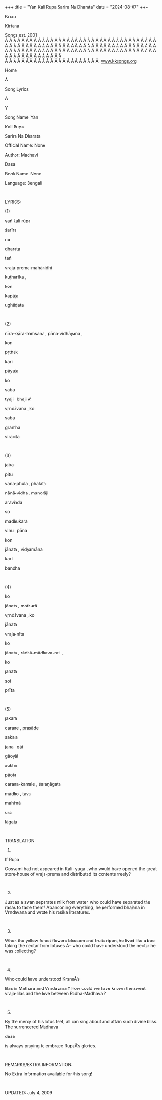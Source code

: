 +++ 
title = "Yan Kali Rupa Sarira Na Dharata"
date = "2024-08-07"
+++

Krsna
 
Kirtana


Songs
 est. 2001
Â Â Â Â Â Â Â Â Â Â Â Â Â Â Â Â Â Â Â Â Â Â Â Â Â Â Â Â Â Â Â Â Â Â Â Â Â Â Â Â Â Â Â Â Â Â Â Â Â Â Â Â Â Â Â Â Â Â Â Â Â Â Â Â Â Â Â Â Â Â Â Â Â Â Â Â Â Â Â Â Â Â Â Â Â Â Â Â Â Â Â Â Â Â Â Â Â Â Â Â Â Â Â Â Â Â Â Â Â Â Â Â Â Â Â Â Â Â Â Â Â Â Â Â Â  
Â Â Â Â Â Â Â Â Â Â Â Â Â Â Â Â Â Â Â Â Â Â Â  
www.kksongs.org








Home


Ã 
 
Song Lyrics
 
Ã 
 
Y


Song Name: 
Yan

Kali 
Rupa
 
Sarira
 Na 
Dharata


Official Name: None


Author: 
Madhavi
 
Dasa


Book Name: None


Language: 
Bengali




 


LYRICS:


(1)


yań
 kali 
rūpa
 
śarīra
 
na
 
dharata


tań
 
vraja-prema-mahānidhi
 
kuṭharīka
,

kon
 
kapāṭa
 
ughāḍata


 


(2)


nīra-kṣīra-haḿsana
, 
pāna-vidhāyana
,

kon
 
pṛthak
 
kari
 
pāyata


ko
 
saba
 
tyaji
, 
bhaji
Â’

vṛndāvana
, 
ko
 
saba
 
grantha
 
viracita


 


(3)


jaba
 
pitu
 
vana-phula
, 
phalata
 
nānā-vidha
, 
manorāji
 
aravinda


so
 
madhukara
 
vinu
, 
pāna
 
kon
 
jānata
, 
vidyamāna
 
kari
 
bandha


 


(4)


ko
 
jānata
, 
mathurā
 
vṛndāvana
, 
ko
 
jānata
 
vraja-nīta


ko
 
jānata
, 
rādhā-mādhava-rati
,

ko
 
jānata
 
soi
 
prīta


 


(5)


jākara
 
caraṇe
, 
prasāde
 
sakala
 
jana
, 
gāi
 
gāoyāi
 
sukha
 
pāota


caraṇa-kamale
, 
śaraṇāgata


mādho
, 
tava
 
mahimā
 
ura
 
lāgata


 


TRANSLATION


1)
If 
Rupa
 
Gosvami
 had not
appeared in Kali-
yuga
, who would have opened the
great store-house of 
vraja-prema
 and distributed its
contents freely?


 


2)
Just as a swan separates milk from water, who could have separated the 
rasas
 to taste them? Abandoning everything, he performed 
bhajana
 in 
Vrndavana
 and wrote
his 
rasika
 literatures.


 


3)
When the yellow forest flowers blossom and fruits ripen, he lived like a bee
taking the nectar from lotuses Â– who could have understood the nectar he was
collecting?


 


4)
Who could have understood 
KrsnaÂ’s
 
lilas
 in 
Mathura
 and 
Vrndavana
? How could we have known the sweet 
vraja-lilas
 and the love between 
Radha-Madhava
?


 


5)
By the mercy of his lotus feet, all can sing about and attain such divine
bliss. The surrendered 
Madhava
 
dasa

is always praying to embrace 
RupaÂ’s
 glories.


 


REMARKS/EXTRA INFORMATION:


No Extra Information available for this song!


 


UPDATED:
 July 4, 2009
